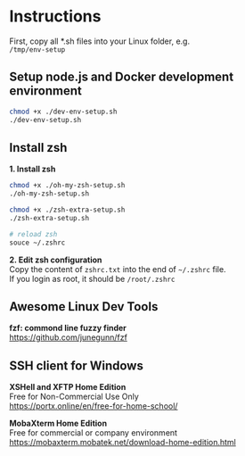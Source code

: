 # Instructions

First, copy all *.sh files into your Linux folder, e.g.  
`/tmp/env-setup`

  

## Setup node.js and Docker development environment

```bash
chmod +x ./dev-env-setup.sh
./dev-env-setup.sh
```

 
## Install zsh

**1. Install zsh**
```bash
chmod +x ./oh-my-zsh-setup.sh
./oh-my-zsh-setup.sh

chmod +x ./zsh-extra-setup.sh
./zsh-extra-setup.sh

# reload zsh 
souce ~/.zshrc
```
**2. Edit zsh configuration**   
Copy the content of `zshrc.txt` into the end of `~/.zshrc` file.  
If you login as root, it should be `/root/.zshrc`



## Awesome Linux Dev Tools

**fzf: commond line fuzzy finder**    
https://github.com/junegunn/fzf



    
  
  

## SSH client for Windows

**XSHell and XFTP Home Edition**  
Free for Non-Commercial Use Only  
https://portx.online/en/free-for-home-school/

  
**MobaXterm Home Edition**  
Free for commercial or company environment  
https://mobaxterm.mobatek.net/download-home-edition.html
